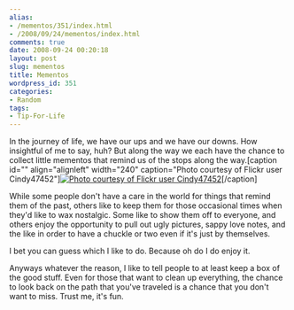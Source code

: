 ```yaml
---
alias:
- /mementos/351/index.html
- /2008/09/24/mementos/index.html
comments: true
date: 2008-09-24 00:20:18
layout: post
slug: mementos
title: Mementos
wordpress_id: 351
categories:
- Random
tags:
- Tip-For-Life
---
```


In the journey of life, we have our ups and we have our downs.  How insightful of me to say, huh?  But along the way we each have the chance to collect little mementos that remind us of the stops along the way.[caption id="" align="alignleft" width="240" caption="Photo courtesy of Flickr user Cindy47452"][![Photo courtesy of Flickr user Cindy47452](http://farm4.static.flickr.com/3168/2884620650_831cfeb7b8_m.jpg)](http://flickr.com/photos/cindy47452/1021782142/)[/caption]

While some people don't have a care in the world for things that remind them of the past, others like to keep them for those occasional times when they'd like to wax nostalgic.  Some like to show them off to everyone, and others enjoy the opportunity to pull out ugly pictures, sappy love notes, and the like in order to have a chuckle or two even if it's just by themselves.

I bet you can guess which I like to do.  Because oh do I do enjoy it.

Anyways whatever the reason, I like to tell people to at least keep a box of the good stuff.  Even for those that want to clean up everything, the chance to look back on the path that you've traveled is a chance that you don't want to miss.  Trust me, it's fun.
